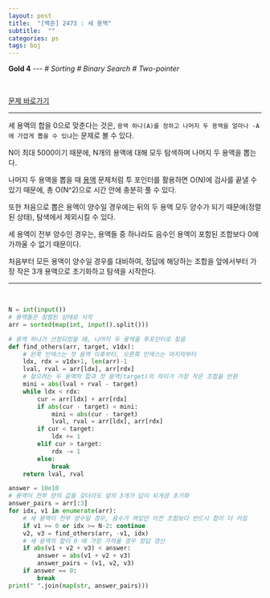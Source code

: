 ```yaml
---
layout: post
title:  "[백준] 2473 : 세 용액"
subtitle:  ""
categories: ps
tags: boj
---
```


**Gold 4** --- *# Sorting # Binary Search # Two-pointer*

<br>

[문제 바로가기](https://www.acmicpc.net/problem/2473)

---

세 용액의 합을 0으로 맞춘다는 것은, ```용액 하나(A)를 정하고 나머지 두 용액을 얼마나 -A에 가깝게 뽑을 수 있냐```는 문제로 볼 수 있다.

N이 최대 5000이기 때문에, N개의 용액에 대해 모두 탐색하며 나머지 두 용액을 뽑는다.

나머지 두 용액을 뽑을 때 [용액](https://bconfiden2.github.io/ps/2021/08/02/boj-2467/) 문제처럼 투 포인터를 활용하면 O(N)에 검사를 끝낼 수 있기 때문에, 총 O(N^2)으로 시간 안에 충분히 풀 수 있다.

또한 처음으로 뽑은 용액이 양수일 경우에는 뒤의 두 용액 모두 양수가 되기 때문에(정렬된 상태), 탐색에서 제외시킬 수 있다.

세 용액이 전부 양수인 경우는, 용액들 중 하나라도 음수인 용액이 포함된 조합보다 0에 가까울 수 없기 때문이다.

처음부터 모든 용액이 양수일 경우를 대비하여, 정답에 해당하는 조합을 앞에서부터 가장 작은 3개 용액으로 초기화하고 탐색을 시작한다.

---
<br>

```python
N = int(input())
# 용액들은 정렬된 상태로 시작
arr = sorted(map(int, input().split()))

# 용액 하나가 선정되었을 때, 나머지 두 용액을 투포인터로 찾음
def find_others(arr, target, v1dx):
    # 왼쪽 인덱스는 첫 용액 이후부터, 오른쪽 인덱스는 마지막부터
    ldx, rdx = v1dx+1, len(arr)-1
    lval, rval = arr[ldx], arr[rdx]
    # 찾으려는 두 용액의 합과 첫 용액(target)의 차이가 가장 작은 조합을 반환
    mini = abs(lval + rval - target)
    while ldx < rdx:
        cur = arr[ldx] + arr[rdx]
        if abs(cur - target) < mini:
            mini = abs(cur - target)
            lval, rval = arr[ldx], arr[rdx]
        if cur < target:
            ldx += 1
        elif cur > target:
            rdx -= 1
        else:
            break
    return lval, rval

answer = 10e10
# 용액이 전부 양의 값을 갖더라도 앞의 3개가 답이 되게끔 초기화
answer_pairs = arr[:3]
for idx, v1 in enumerate(arr):
    # 세 용액이 전부 양수일 경우, 음수가 껴있던 이전 조합보다 반드시 합이 더 커짐
    if v1 >= 0 or idx >= N-2: continue
    v2, v3 = find_others(arr, -v1, idx)
    # 세 용액의 합이 0 에 가장 가까울 경우 정답 갱신
    if abs(v1 + v2 + v3) < answer:
        answer = abs(v1 + v2 + v3)
        answer_pairs = (v1, v2, v3)
    if answer == 0:
        break
print(" ".join(map(str, answer_pairs)))
```
